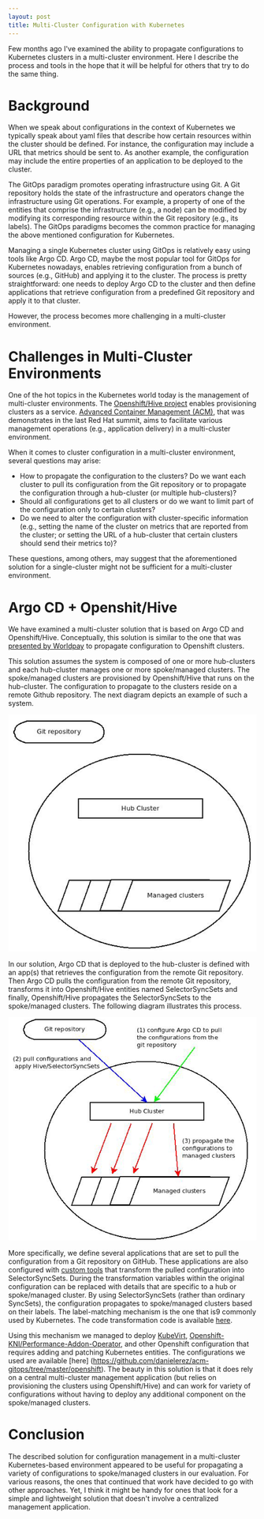 ```yaml
---
layout: post
title: Multi-Cluster Configuration with Kubernetes
---
```


Few months ago I've examined the ability to propagate configurations to Kubernetes clusters in a multi-cluster environment. Here I describe the process and tools in the hope that it will be helpful for others that try to do the same thing.

# Background

When we speak about configurations in the context of Kubernetes we typically speak about yaml files that describe how certain resources within the cluster should be defined. For instance, the configuration may include a URL that metrics should be sent to. As another example, the configuration may include the entire properties of an application to be deployed to the cluster.  

The GitOps paradigm promotes operating infrastructure using Git. A Git repository holds the state of the infrastructure and operators change the infrastructure using Git operations. For example, a property of one of the entities that comprise the infrastructure (e.g., a node) can be modified by modifying its corresponding resource within the Git repository (e.g., its labels). The GitOps paradigms becomes the common practice for managing the above mentioned configuration for Kubernetes.  

Managing a single Kubernetes cluster using GitOps is relatively easy using tools like Argo CD. Argo CD, maybe the most popular tool for GitOps for Kubernetes nowadays, enables retrieving configuration from a bunch of sources (e.g., GitHub) and applying it to the cluster. The process is pretty straightforward: one needs to deploy Argo CD to the cluster and then define applications that retrieve configuration from a predefined Git repository and apply it to that cluster.  

However, the process becomes more challenging in a multi-cluster environment.  

# Challenges in Multi-Cluster Environments

One of the hot topics in the Kubernetes world today is the management of multi-cluster environments. The [Openshift/Hive project](https://github.com/openshift/hive) enables provisioning clusters as a service. [Advanced Container Management (ACM)](https://www.redhat.com/en/technologies/management/advanced-cluster-management), that was demonstrates in the last Red Hat summit, aims to facilitate various management operations (e.g., application delivery) in a multi-cluster environment.  

When it comes to cluster configuration in a multi-cluster environment, several questions may arise:
* How to propagate the configuration to the clusters? Do we want each cluster to pull its configuration from the Git repository or to propagate the configuration through a hub-cluster (or multiple hub-clusters)?
* Should all configurations get to all clusters or do we want to limit part of the configuration only to certain clusters?
* Do we need to alter the configuration with cluster-specific information (e.g., setting the name of the cluster on metrics that are reported from the cluster; or setting the URL of a hub-cluster that certain clusters should send their metrics to)?

These questions, among others, may suggest that the aforementioned solution for a single-cluster might not be sufficient for a multi-cluster environment.

# Argo CD + Openshit/Hive

We have examined a multi-cluster solution that is based on Argo CD and Openshift/Hive. Conceptually, this solution is similar to the one that was [presented by Worldpay](https://assets.openshift.com/hubfs/Worldpay-fis-openshift-commons_COMMENTS.pptx.pdf) to propagate configuration to Openshift clusters.

This solution assumes the system is composed of one or more hub-clusters and each hub-cluster manages one or more spoke/managed clusters. The spoke/managed clusters are provisioned by Openshift/Hive that runs on the hub-cluster. The configuration to propagate to the clusters reside on a remote Github repository. The next diagram depicts an example of such a system.

![Multi-cluster environment](../images/multi-cluster-conf/multi-cluster-gitops.png)  

In our solution, Argo CD that is deployed to the hub-cluster is defined with an app(s) that retrieves the configuration from the remote Git repository. Then Argo CD pulls the configuration from the remote Git repository, transforms it into Openshift/Hive entities named SelectorSyncSets and finally, Openshift/Hive propagates the SelectorSyncSets to the spoke/managed clusters. The following diagram illustrates this process.

![Argo CD + Openshift/Hive](../images/multi-cluster-conf/argo-hive.png)  

More specifically, we define several applications that are set to pull the configuration from a Git repository on GitHub. These applications are also configured with [custom tools](https://argoproj.github.io/argo-cd/operator-manual/custom_tools/) that transform the pulled configuration into SelectorSyncSets. During the transformation variables within the original configuration can be replaced with details that are specific to a hub or spoke/managed cluster. By using SelectorSyncSets (rather than ordinary SyncSets), the configuration propagates to spoke/managed clusters based on their labels. The label-matching mechanism is the one that is9 commonly used by Kubernetes. The code transformation code is available [here](https://github.com/ahadas/syncset-gen).  

Using this mechanism we managed to deploy [KubeVirt](https://kubevirt.io/), [Openshift-KNI/Performance-Addon-Operator](https://github.com/openshift-kni/performance-addon-operators), and other Openshift configuration that requires adding and patching Kubernetes entities. The configurations we used are available [here] (https://github.com/danielerez/acm-gitops/tree/master/openshift). The beauty in this solution is that it does rely on a central multi-cluster management application (but relies on provisioning the clusters using Openshift/Hive) and can work for variety of configurations without having to deploy any additional component on the spoke/managed clusters.

# Conclusion 

The described solution for configuration management in a multi-cluster Kubernetes-based environment appeared to be useful for propagating a variety of configurations to spoke/managed clusters in our evaluation. For various reasons, the ones that continued that work have decided to go with other approaches. Yet, I think it might be handy for ones that look for a simple and lightweight solution that doesn't involve a centralized management application.